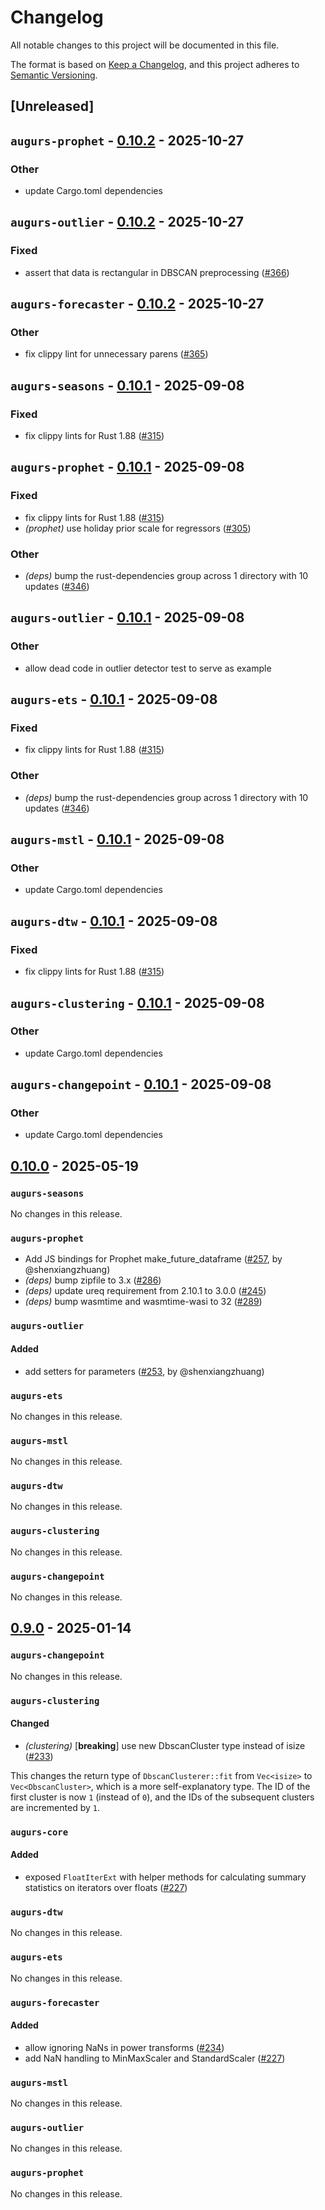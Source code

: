# Changelog

All notable changes to this project will be documented in this file.

The format is based on [Keep a Changelog](https://keepachangelog.com/en/1.0.0/),
and this project adheres to [Semantic Versioning](https://semver.org/spec/v2.0.0.html).

## [Unreleased]

## `augurs-prophet` - [0.10.2](https://github.com/grafana/augurs/compare/augurs-prophet-v0.10.1...augurs-prophet-v0.10.2) - 2025-10-27

### Other
- update Cargo.toml dependencies

## `augurs-outlier` - [0.10.2](https://github.com/grafana/augurs/compare/augurs-outlier-v0.10.1...augurs-outlier-v0.10.2) - 2025-10-27

### Fixed
- assert that data is rectangular in DBSCAN preprocessing ([#366](https://github.com/grafana/augurs/pull/366))

## `augurs-forecaster` - [0.10.2](https://github.com/grafana/augurs/compare/augurs-forecaster-v0.10.1...augurs-forecaster-v0.10.2) - 2025-10-27

### Other
- fix clippy lint for unnecessary parens ([#365](https://github.com/grafana/augurs/pull/365))

## `augurs-seasons` - [0.10.1](https://github.com/grafana/augurs/compare/augurs-seasons-v0.10.0...augurs-seasons-v0.10.1) - 2025-09-08

### Fixed
- fix clippy lints for Rust 1.88 ([#315](https://github.com/grafana/augurs/pull/315))

## `augurs-prophet` - [0.10.1](https://github.com/grafana/augurs/compare/augurs-prophet-v0.10.0...augurs-prophet-v0.10.1) - 2025-09-08

### Fixed
- fix clippy lints for Rust 1.88 ([#315](https://github.com/grafana/augurs/pull/315))
- *(prophet)* use holiday prior scale for regressors ([#305](https://github.com/grafana/augurs/pull/305))

### Other
- *(deps)* bump the rust-dependencies group across 1 directory with 10 updates ([#346](https://github.com/grafana/augurs/pull/346))

## `augurs-outlier` - [0.10.1](https://github.com/grafana/augurs/compare/augurs-outlier-v0.10.0...augurs-outlier-v0.10.1) - 2025-09-08

### Other
- allow dead code in outlier detector test to serve as example

## `augurs-ets` - [0.10.1](https://github.com/grafana/augurs/compare/augurs-ets-v0.10.0...augurs-ets-v0.10.1) - 2025-09-08

### Fixed
- fix clippy lints for Rust 1.88 ([#315](https://github.com/grafana/augurs/pull/315))

### Other
- *(deps)* bump the rust-dependencies group across 1 directory with 10 updates ([#346](https://github.com/grafana/augurs/pull/346))

## `augurs-mstl` - [0.10.1](https://github.com/grafana/augurs/compare/augurs-mstl-v0.10.0...augurs-mstl-v0.10.1) - 2025-09-08

### Other
- update Cargo.toml dependencies

## `augurs-dtw` - [0.10.1](https://github.com/grafana/augurs/compare/augurs-dtw-v0.10.0...augurs-dtw-v0.10.1) - 2025-09-08

### Fixed
- fix clippy lints for Rust 1.88 ([#315](https://github.com/grafana/augurs/pull/315))

## `augurs-clustering` - [0.10.1](https://github.com/grafana/augurs/compare/augurs-clustering-v0.10.0...augurs-clustering-v0.10.1) - 2025-09-08

### Other
- update Cargo.toml dependencies

## `augurs-changepoint` - [0.10.1](https://github.com/grafana/augurs/compare/augurs-changepoint-v0.10.0...augurs-changepoint-v0.10.1) - 2025-09-08

### Other
- update Cargo.toml dependencies

## [0.10.0](https://github.com/grafana/augurs/compare/augurs-v0.9.0...augurs-v0.10.0) - 2025-05-19

### `augurs-seasons`

No changes in this release.

### `augurs-prophet`

- Add JS bindings for Prophet make_future_dataframe ([#257](https://github.com/grafana/augurs/pull/257), by @shenxiangzhuang)
- *(deps)* bump zipfile to 3.x ([#286](https://github.com/grafana/augurs/pull/286))
- *(deps)* update ureq requirement from 2.10.1 to 3.0.0 ([#245](https://github.com/grafana/augurs/pull/245))
- *(deps)* bump wasmtime and wasmtime-wasi to 32 ([#289](https://github.com/grafana/augurs/pull/289))

### `augurs-outlier`

#### Added
- add setters for parameters ([#253](https://github.com/grafana/augurs/pull/253), by @shenxiangzhuang)

### `augurs-ets`

No changes in this release.

### `augurs-mstl`

No changes in this release.

### `augurs-dtw`

No changes in this release.

### `augurs-clustering`

No changes in this release.

### `augurs-changepoint`

No changes in this release.

## [0.9.0](https://github.com/grafana/augurs/compare/augurs-v0.8.1...augurs-v0.9.0) - 2025-01-14

### `augurs-changepoint`

No changes in this release.

### `augurs-clustering`

#### Changed
- *(clustering)* [**breaking**] use new DbscanCluster type instead of isize ([#233](https://github.com/grafana/augurs/pull/233))

This changes the return type of `DbscanClusterer::fit` from `Vec<isize>` to `Vec<DbscanCluster>`, which is a more self-explanatory type.
The ID of the first cluster is now `1` (instead of `0`), and the IDs of the subsequent clusters are incremented by `1`.

### `augurs-core`

#### Added
- exposed `FloatIterExt` with helper methods for calculating summary statistics on iterators over floats ([#227](https://github.com/grafana/augurs/pull/227))

### `augurs-dtw`

No changes in this release.

### `augurs-ets`

No changes in this release.

### `augurs-forecaster`

#### Added
- allow ignoring NaNs in power transforms ([#234](https://github.com/grafana/augurs/pull/234))
- add NaN handling to MinMaxScaler and StandardScaler ([#227](https://github.com/grafana/augurs/pull/227))

### `augurs-mstl`

No changes in this release.

### `augurs-outlier`

No changes in this release.

### `augurs-prophet`

No changes in this release.
